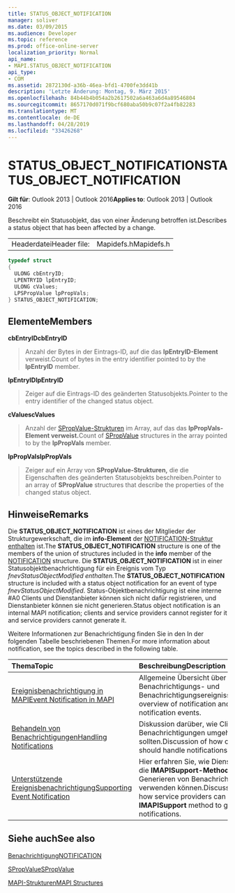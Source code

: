 ```yaml
---
title: STATUS_OBJECT_NOTIFICATION
manager: soliver
ms.date: 03/09/2015
ms.audience: Developer
ms.topic: reference
ms.prod: office-online-server
localization_priority: Normal
api_name:
- MAPI.STATUS_OBJECT_NOTIFICATION
api_type:
- COM
ms.assetid: 2872130d-a36b-46ea-bfd1-4700fe3dd41b
description: 'Letzte Änderung: Montag, 9. März 2015'
ms.openlocfilehash: 84b44b4b054a2b2617502a6a463a6d4a89546804
ms.sourcegitcommit: 8657170d071f9bcf680aba50b9c07f2a4fb82283
ms.translationtype: MT
ms.contentlocale: de-DE
ms.lasthandoff: 04/28/2019
ms.locfileid: "33426268"
---
```

# <a name="status_object_notification"></a><span data-ttu-id="b7f3e-103">STATUS_OBJECT_NOTIFICATION</span><span class="sxs-lookup"><span data-stu-id="b7f3e-103">STATUS_OBJECT_NOTIFICATION</span></span>

  
  
<span data-ttu-id="b7f3e-104">**Gilt für**: Outlook 2013 | Outlook 2016</span><span class="sxs-lookup"><span data-stu-id="b7f3e-104">**Applies to**: Outlook 2013 | Outlook 2016</span></span> 
  
<span data-ttu-id="b7f3e-105">Beschreibt ein Statusobjekt, das von einer Änderung betroffen ist.</span><span class="sxs-lookup"><span data-stu-id="b7f3e-105">Describes a status object that has been affected by a change.</span></span> 
  
|||
|:-----|:-----|
|<span data-ttu-id="b7f3e-106">Headerdatei</span><span class="sxs-lookup"><span data-stu-id="b7f3e-106">Header file:</span></span>  <br/> |<span data-ttu-id="b7f3e-107">Mapidefs.h</span><span class="sxs-lookup"><span data-stu-id="b7f3e-107">Mapidefs.h</span></span>  <br/> |
   
```cpp
typedef struct
{
  ULONG cbEntryID;
  LPENTRYID lpEntryID;
  ULONG cValues;
  LPSPropValue lpPropVals;
} STATUS_OBJECT_NOTIFICATION;

```

## <a name="members"></a><span data-ttu-id="b7f3e-108">Elemente</span><span class="sxs-lookup"><span data-stu-id="b7f3e-108">Members</span></span>

 <span data-ttu-id="b7f3e-109">**cbEntryID**</span><span class="sxs-lookup"><span data-stu-id="b7f3e-109">**cbEntryID**</span></span>
  
> <span data-ttu-id="b7f3e-110">Anzahl der Bytes in der Eintrags-ID, auf die das **lpEntryID-Element** verweist.</span><span class="sxs-lookup"><span data-stu-id="b7f3e-110">Count of bytes in the entry identifier pointed to by the **lpEntryID** member.</span></span> 
    
 <span data-ttu-id="b7f3e-111">**lpEntryID**</span><span class="sxs-lookup"><span data-stu-id="b7f3e-111">**lpEntryID**</span></span>
  
> <span data-ttu-id="b7f3e-112">Zeiger auf die Eintrags-ID des geänderten Statusobjekts.</span><span class="sxs-lookup"><span data-stu-id="b7f3e-112">Pointer to the entry identifier of the changed status object.</span></span>
    
 <span data-ttu-id="b7f3e-113">**cValues**</span><span class="sxs-lookup"><span data-stu-id="b7f3e-113">**cValues**</span></span>
  
> <span data-ttu-id="b7f3e-114">Anzahl der [SPropValue-Strukturen](spropvalue.md) im Array, auf das das **lpPropVals-Element verweist.**</span><span class="sxs-lookup"><span data-stu-id="b7f3e-114">Count of [SPropValue](spropvalue.md) structures in the array pointed to by the **lpPropVals** member.</span></span> 
    
 <span data-ttu-id="b7f3e-115">**lpPropVals**</span><span class="sxs-lookup"><span data-stu-id="b7f3e-115">**lpPropVals**</span></span>
  
> <span data-ttu-id="b7f3e-116">Zeiger auf ein Array von **SPropValue-Strukturen,** die die Eigenschaften des geänderten Statusobjekts beschreiben.</span><span class="sxs-lookup"><span data-stu-id="b7f3e-116">Pointer to an array of **SPropValue** structures that describe the properties of the changed status object.</span></span> 
    
## <a name="remarks"></a><span data-ttu-id="b7f3e-117">Hinweise</span><span class="sxs-lookup"><span data-stu-id="b7f3e-117">Remarks</span></span>

<span data-ttu-id="b7f3e-118">Die **STATUS_OBJECT_NOTIFICATION** ist eines der Mitglieder der Strukturgewerkschaft, die im **info-Element** der [NOTIFICATION-Struktur enthalten](notification.md) ist.</span><span class="sxs-lookup"><span data-stu-id="b7f3e-118">The **STATUS_OBJECT_NOTIFICATION** structure is one of the members of the union of structures included in the **info** member of the [NOTIFICATION](notification.md) structure.</span></span> <span data-ttu-id="b7f3e-119">Die **STATUS_OBJECT_NOTIFICATION** ist in einer Statusobjektbenachrichtigung für ein Ereignis vom Typ _fnevStatusObjectModified enthalten._</span><span class="sxs-lookup"><span data-stu-id="b7f3e-119">The **STATUS_OBJECT_NOTIFICATION** structure is included with a status object notification for an event of type  _fnevStatusObjectModified_.</span></span> <span data-ttu-id="b7f3e-120">Status-Objektbenachrichtigung ist eine interne #A0 Clients und Dienstanbieter können sich nicht dafür registrieren, und Dienstanbieter können sie nicht generieren.</span><span class="sxs-lookup"><span data-stu-id="b7f3e-120">Status object notification is an internal MAPI notification; clients and service providers cannot register for it and service providers cannot generate it.</span></span>
  
<span data-ttu-id="b7f3e-121">Weitere Informationen zur Benachrichtigung finden Sie in den In der folgenden Tabelle beschriebenen Themen.</span><span class="sxs-lookup"><span data-stu-id="b7f3e-121">For more information about notification, see the topics described in the following table.</span></span>
  
|<span data-ttu-id="b7f3e-122">**Thema**</span><span class="sxs-lookup"><span data-stu-id="b7f3e-122">**Topic**</span></span>|<span data-ttu-id="b7f3e-123">**Beschreibung**</span><span class="sxs-lookup"><span data-stu-id="b7f3e-123">**Description**</span></span>|
|:-----|:-----|
|[<span data-ttu-id="b7f3e-124">Ereignisbenachrichtigung in MAPI</span><span class="sxs-lookup"><span data-stu-id="b7f3e-124">Event Notification in MAPI</span></span>](event-notification-in-mapi.md) <br/> |<span data-ttu-id="b7f3e-125">Allgemeine Übersicht über Benachrichtigungs- und Benachrichtigungsereignisse.</span><span class="sxs-lookup"><span data-stu-id="b7f3e-125">General overview of notification and notification events.</span></span>  <br/> |
|[<span data-ttu-id="b7f3e-126">Behandeln von Benachrichtigungen</span><span class="sxs-lookup"><span data-stu-id="b7f3e-126">Handling Notifications</span></span>](handling-notifications.md) <br/> |<span data-ttu-id="b7f3e-127">Diskussion darüber, wie Clients mit Benachrichtigungen umgehen sollten.</span><span class="sxs-lookup"><span data-stu-id="b7f3e-127">Discussion of how clients should handle notifications.</span></span>  <br/> |
|[<span data-ttu-id="b7f3e-128">Unterstützende Ereignisbenachrichtigung</span><span class="sxs-lookup"><span data-stu-id="b7f3e-128">Supporting Event Notification</span></span>](supporting-event-notification.md) <br/> |<span data-ttu-id="b7f3e-129">Hier erfahren Sie, wie Dienstanbieter die **IMAPISupport-Methode** zum Generieren von Benachrichtigungen verwenden können.</span><span class="sxs-lookup"><span data-stu-id="b7f3e-129">Discussion of how service providers can use the **IMAPISupport** method to generate notifications.</span></span>  <br/> |
   
## <a name="see-also"></a><span data-ttu-id="b7f3e-130">Siehe auch</span><span class="sxs-lookup"><span data-stu-id="b7f3e-130">See also</span></span>



[<span data-ttu-id="b7f3e-131">Benachrichtigung</span><span class="sxs-lookup"><span data-stu-id="b7f3e-131">NOTIFICATION</span></span>](notification.md)
  
[<span data-ttu-id="b7f3e-132">SPropValue</span><span class="sxs-lookup"><span data-stu-id="b7f3e-132">SPropValue</span></span>](spropvalue.md)


[<span data-ttu-id="b7f3e-133">MAPI-Strukturen</span><span class="sxs-lookup"><span data-stu-id="b7f3e-133">MAPI Structures</span></span>](mapi-structures.md)

